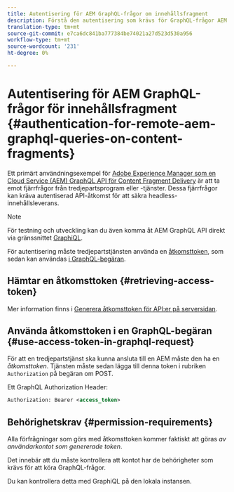 ```yaml
---
title: Autentisering för AEM GraphQL-frågor om innehållsfragment
description: Förstå den autentisering som krävs för GraphQL-frågor AEM fjärranslutet för att skydda din headless-innehållsleverans.
translation-type: tm+mt
source-git-commit: e7ca6dc841ba777384be74021a27d523d530a956
workflow-type: tm+mt
source-wordcount: '231'
ht-degree: 0%

---
```



# Autentisering för AEM GraphQL-frågor för innehållsfragment {#authentication-for-remote-aem-graphql-queries-on-content-fragments}

Ett primärt användningsexempel för [Adobe Experience Manager som en Cloud Service (AEM) GraphQL API för Content Fragment Delivery](/help/assets/content-fragments/graphql-api-content-fragments.md) är att ta emot fjärrfrågor från tredjepartsprogram eller -tjänster. Dessa fjärrfrågor kan kräva autentiserad API-åtkomst för att säkra headless-innehållsleverans.

>[!NOTE]
>
>För testning och utveckling kan du även komma åt AEM GraphQL API direkt via gränssnittet [GraphiQL](/help/assets/content-fragments/graphql-api-content-fragments.md#graphiql-interface).

För autentisering måste tredjepartstjänsten använda en [åtkomsttoken](#access-token), som sedan kan användas [i GraphQL-begäran](#use-access-token-in-graphql-request).

## Hämtar en åtkomsttoken {#retrieving-access-token}

Mer information finns i [Generera åtkomsttoken för API:er på serversidan](/help/implementing/developing/introduction/generating-access-tokens-for-server-side-apis.md).

## Använda åtkomsttoken i en GraphQL-begäran {#use-access-token-in-graphql-request}

För att en tredjepartstjänst ska kunna ansluta till en AEM måste den ha en *åtkomsttoken*. Tjänsten måste sedan lägga till denna token i rubriken `Authorization` på begäran om POST.

Ett GraphQL Authorization Header:

```xml
Authorization: Bearer <access_token>
```

## Behörighetskrav {#permission-requirements}

Alla förfrågningar som görs med åtkomsttoken kommer faktiskt att göras *av användarkontot som genererade token*.

Det innebär att du måste kontrollera att kontot har de behörigheter som krävs för att köra GraphQL-frågor.

Du kan kontrollera detta med GraphiQL på den lokala instansen.
